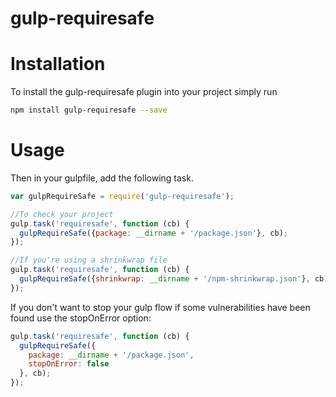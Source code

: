 # gulp-requiresafe

# Installation

To install the gulp-requiresafe plugin into your project simply run
```bash
npm install gulp-requiresafe --save
```  

# Usage

Then in your gulpfile, add the following task.

```javascript
var gulpRequireSafe = require('gulp-requiresafe');

//To check your project
gulp.task('requiresafe', function (cb) {
  gulpRequireSafe({package: __dirname + '/package.json'}, cb);
});
```  
  
```javascript
//If you're using a shrinkwrap file
gulp.task('requiresafe', function (cb) {
  gulpRequireSafe({shrinkwrap: __dirname + '/npm-shrinkwrap.json'}, cb);
});
```  


If you don't want to stop your gulp flow if some vulnerabilities have been found use the stopOnError option:

```javascript
gulp.task('requiresafe', function (cb) {
  gulpRequireSafe({
    package: __dirname + '/package.json',
    stopOnError: false
  }, cb);
});
```

